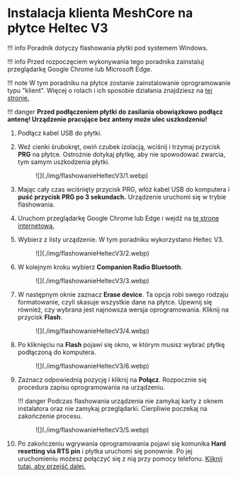 # Instalacja klienta MeshCore na płytce Heltec V3

!!! info
    Poradnik dotyczy flashowania płytki pod systemem Windows.

!!! info
    Przed rozpoczęciem wykonywania tego poradnika zainstaluj przeglądarkę Google Chrome lub Microsoft Edge.

!!! note
    W tym poradniku na płytce zostanie zainstalowanie oprogramowanie typu "klient". Więcej o rolach i ich sposobie działania znajdziesz na <a href ="/zaawansowane/role" target=_blank>tej stronie.</a>

!!! danger
    **Przed podłączeniem płytki do zasilania obowiązkowo podłącz antenę! Urządzenie pracujące bez anteny może ulec uszkodzeniu!**

1. Podłącz kabel USB do płytki.

2. Weź cienki śrubokręt, owiń czubek izolacją, wciśnij i trzymaj przycisk **PRG** na płytce. Ostrożnie dotykaj płytkę, aby nie spowodować zwarcia, tym samym uszkodzenia płytki.
    <figure markdown="span">
        ![](./img/flashowanieHeltecV3/1.webp)
    </figure>
3. Mając cały czas wciśnięty przycisk PRG, włóż kabel USB do komputera i **puść przycisk PRG po 3 sekundach.** Urządzenie uruchomi się w trybie flashowania.

4. Uruchom przeglądarkę Google Chrome lub Edge i wejdź na <a href="https://flasher.meshcore.co.uk/" target=_blank>tę stronę internetową.</a>

5. Wybierz z listy urządzenie. W tym poradniku wykorzystano Heltec V3.
    <figure markdown="span">
        ![](./img/flashowanieHeltecV3/2.webp)
    </figure>
6. W kolejnym kroku wybierz **Companion Radio Bluetooth**.
    <figure markdown="span">
        ![](./img/flashowanieHeltecV3/3.webp)
    </figure>
7. W następnym oknie zaznacz **Erase device**. Ta opcja robi swego rodzaju formatowanie, czyli skasuje wszystkie dane na płytce. Upewnij się również, czy wybrana jest najnowsza wersja oprogramowania. Kliknij na przycisk **Flash**.
    <figure markdown="span">
        ![](./img/flashowanieHeltecV3/4.webp)
    </figure>
8. Po kliknięciu na **Flash** pojawi się okno, w którym musisz wybrać płytkę podłączoną do komputera.
    <figure markdown="span">
        ![](./img/flashowanieHeltecV3/6.webp)
    </figure>
9. Zaznacz odpowiednią pozycję i kliknij na **Połącz**. Rozpocznie się procedura zapisu oprogramowania na urządzeniu.

    !!! danger
        Podczas flashowania urządzenia nie zamykaj karty z oknem instalatora oraz nie zamykaj przeglądarki. Cierpliwie poczekaj na zakończenie procesu. 
    <figure markdown="span">
        ![](./img/flashowanieHeltecV3/5.webp)
    </figure>
10. Po zakończeniu wgrywania oprogramowania pojawi się komunika **Hard resetting via RTS pin** i płytka uruchomi się ponownie. Po jej uruchomieniu możesz połączyć się z nią przy pomocy telefonu. <a href="/jakZaczac/konfiguracjaAndroid" target=_blank>Kliknij tutaj, aby przejść dalej.</a>